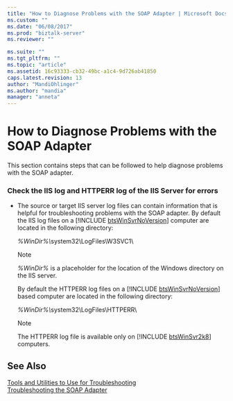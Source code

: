 ```yaml
---
title: "How to Diagnose Problems with the SOAP Adapter | Microsoft Docs"
ms.custom: ""
ms.date: "06/08/2017"
ms.prod: "biztalk-server"
ms.reviewer: ""

ms.suite: ""
ms.tgt_pltfrm: ""
ms.topic: "article"
ms.assetid: 16c93333-cb32-49bc-a1c4-9d726ab41850
caps.latest.revision: 13
author: "MandiOhlinger"
ms.author: "mandia"
manager: "anneta"
---
```

# How to Diagnose Problems with the SOAP Adapter
This section contains steps that can be followed to help diagnose problems with the SOAP adapter.  
  
### Check the IIS log and HTTPERR log of the IIS Server for errors  
  
- The source or target IIS server log files can contain information that is helpful for troubleshooting problems with the SOAP adapter. By default the IIS log files on a [!INCLUDE [btsWinSvrNoVersion](../includes/btswinsvrnoversion-md.md)] computer are located in the following directory:  
  
   <em>%WinDir%\\</em>system32\LogFiles\W3SVC1\  
  
  > [!NOTE]
  >  *%WinDir%* is a placeholder for the location of the Windows directory on the IIS server.  
  
   By default the HTTPERR log files on a [!INCLUDE [btsWinSvrNoVersion](../includes/btswinsvrnoversion-md.md)] based computer are located in the following directory:  
  
   <em>%WinDir%\\</em>system32\LogFiles\HTTPERR\  
  
  > [!NOTE]
  >  The HTTPERR log file is available only on [!INCLUDE [btsWinSvr2k8](../includes/btswinsvr2k8-md.md)] computers.  
  
## See Also  
 [Tools and Utilities to Use for Troubleshooting](../core/tools-and-utilities-to-use-for-troubleshooting.md)   
 [Troubleshooting the SOAP Adapter](../core/troubleshooting-the-soap-adapter.md)